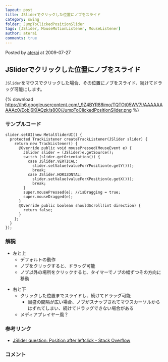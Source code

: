 ```yaml
---
layout: post
title: JSliderでクリックした位置にノブをスライド
category: swing
folder: JumpToClickedPositionSlider
tags: [JSlider, MouseMotionListener, MouseListener]
author: aterai
comments: true
---
```


Posted by [aterai](http://terai.xrea.jp/aterai.html) at 2009-07-27

## JSliderでクリックした位置にノブをスライド
`JSlider`をマウスでクリックした場合、その位置にノブをスライド、続けてドラッグ可能にします。


{% download https://lh6.googleusercontent.com/_9Z4BYR88imo/TQTOt05WV7I/AAAAAAAAAc0/Eobj6KIAQzk/s800/JumpToClickedPositionSlider.png %}

### サンプルコード
<pre class="prettyprint"><code>slider.setUI(new MetalSliderUI() {
  protected TrackListener createTrackListener(JSlider slider) {
    return new TrackListener() {
      @Override public void mousePressed(MouseEvent e) {
        JSlider slider = (JSlider)e.getSource();
        switch (slider.getOrientation()) {
          case JSlider.VERTICAL:
            slider.setValue(valueForYPosition(e.getY()));
            break;
          case JSlider.HORIZONTAL:
            slider.setValue(valueForXPosition(e.getX()));
            break;
        }
        super.mousePressed(e); //isDragging = true;
        super.mouseDragged(e);
      }
      @Override public boolean shouldScroll(int direction) {
        return false;
      }
    };
  }
});
</code></pre>

### 解説
- 左と上
    - デフォルトの動作
    - ノブをクリックすると、ドラッグ可能
    - ノブ以外の場所をクリックすると、タイマーでノブの幅ずつその方向に移動

<!-- dummy comment line for breaking list -->

- 右と下
    - クリックした位置までスライドし、続けてドラッグ可能
        - 目盛の間隔が広い場合、ノブがスナップされてマウスカーソルからはずれてしまい、続けてドラッグできない場合がある
    - メディアプレイヤー風？

<!-- dummy comment line for breaking list -->

### 参考リンク
- [JSlider question: Position after leftclick - Stack Overflow](http://stackoverflow.com/questions/518471/jslider-question-position-after-leftclick)

<!-- dummy comment line for breaking list -->

### コメント
